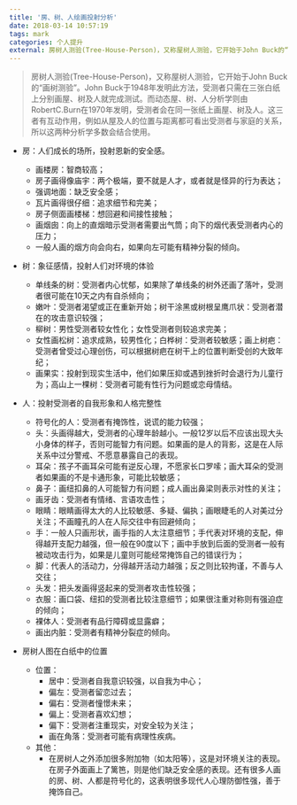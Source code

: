 ```yaml
---
title: '房、树、人绘画投射分析'
date: 2018-03-14 10:57:19
tags: mark
categories: 个人提升
external: 房树人测验(Tree-House-Person)，又称屋树人测验，它开始于John Buck的“画树测验”。John Buck于1948年发明此方法，受测者只需在三张白纸上分别画屋、树及人就完成测试。而动态屋、树、人分析学则由RobertC.Burn在1970年发明，受测者会在同一张纸上画屋、树及人。这三者有互动作用，例如从屋及人的位置与距离都可看出受测者与家庭的关系，所以这两种分析学多数会结合使用。
---
```


> 房树人测验(Tree-House-Person)，又称屋树人测验，它开始于John Buck的“画树测验”。John Buck于1948年发明此方法，受测者只需在三张白纸上分别画屋、树及人就完成测试。而动态屋、树、人分析学则由RobertC.Burn在1970年发明，受测者会在同一张纸上画屋、树及人。这三者有互动作用，例如从屋及人的位置与距离都可看出受测者与家庭的关系，所以这两种分析学多数会结合使用。

* 房：人们成长的场所，投射恩新的安全感。
	- 画楼房：智商较高；
	- 房子画得像庙宇：两个极端，要不就是人才，或者就是怪异的行为表达； 
    - 强调地面：缺乏安全感；
    - 瓦片画得很仔细：追求细节和完美；
    - 房子侧面画楼梯：想回避和间接性接触；
    - 画烟囱：向上的直烟暗示受测者需要出气筒；向下的烟代表受测者内心的压力；
    - 一般人画的烟方向会向右，如果向左可能有精神分裂的倾向。 

* 树：象征感情，投射人们对环境的体验 
	- 单线条的树：受测者内心忧郁，如果除了单线条的树外还画了落叶，受测者很可能在10天之内有自杀倾向； 
    - 嫩叶：受测者渴望或正在重新开始；树干涂黑或树根呈鹰爪状：受测者潜在的攻击意识较强； 
    - 柳树：男性受测者较女性化；女性受测者则较追求完美； 
    - 女性画松树：追求成熟，较男性化；白桦树：受测者较敏感；画上树疤：受测者曾受过心理创伤，可以根据树疤在树干上的位置判断受创的大致年纪； 
    - 画果实：投射到现实生活中，他们如果压抑或遇到挫折时会退行为儿童行为；高山上一棵树：受测者可能有性行为问题或恋母情结。 


* 人：投射受测者的自我形象和人格完整性 
	- 符号化的人：受测者有掩饰性，说谎的能力较强；
	- 头：头画得越大，受测者的心理年龄越小。一般12岁以后不应该出现大头小身体的样子，否则可能智力有问题。如果画的是人的背影，这是在人际关系中过分警戒、不愿意暴露自己的表现。 
    - 耳朵：孩子不画耳朵可能有逆反心理，不愿家长口罗嗦；画大耳朵的受测者如果画的不是卡通形象，可能比较敏感； 
    - 鼻子：画纽扣鼻的人可能智力有问题；成人画出鼻梁则表示对性的关注； 
    - 画牙齿：受测者有情绪、言语攻击性；
    - 眼睛：眼睛画得太大的人比较敏感、多疑、偏执；画眼睫毛的人对美过分关注；不画瞳孔的人在人际交往中有回避倾向； 
    - 手：一般人只画形状，画手指的人太注意细节；手代表对环境的支配，伸得越开支配力越强，但一般在90度以下；画中手放到后面的受测者一般有被动攻击行为，如果是儿童则可能经常掩饰自己的错误行为； 
    - 脚：代表人的活动力，分得越开活动力越强；反之则比较拘谨，不善与人交往； 
    - 头发：把头发画得竖起来的受测者攻击性较强；
    - 衣服：画口袋、纽扣的受测者比较注意细节；如果很注重对称则有强迫症的倾向； 
    - 裸体人：受测者有品行障碍或显露癖；
    - 画出内脏：受测者有精神分裂症的倾向。 


* 房树人图在白纸中的位置 
	- 位置：
    	- 居中：受测者自我意识较强，以自我为中心；
    	- 偏左：受测者留恋过去；
    	- 偏右：受测者憧憬未来；
    	- 偏上：受测者喜欢幻想；
    	- 偏下：受测者注重现实，对安全较为关注；
    	- 画在角落：受测者可能有病理性疾病。 
    - 其他：
    	- 在房树人之外添加很多附加物（如太阳等），这是对环境关注的表现。在房子外面画上了篱笆，则是他们缺乏安全感的表现。还有很多人画的房、树、人都是符号化的，这表明很多现代人心理防御性强，善于掩饰自己。


